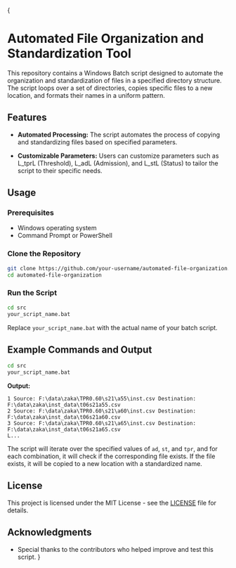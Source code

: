 {
# Automated File Organization and Standardization Tool

This repository contains a Windows Batch script designed to automate the organization and standardization of files in a specified directory structure. The script loops over a set of directories, copies specific files to a new location, and formats their names in a uniform pattern.

## Features

- **Automated Processing:** The script automates the process of copying and standardizing files based on specified parameters.

- **Customizable Parameters:** Users can customize parameters such as L_tprL (Threshold), L_adL (Admission), and L_stL (Status) to tailor the script to their specific needs.

## Usage

### Prerequisites

- Windows operating system
- Command Prompt or PowerShell

### Clone the Repository

```bash
git clone https://github.com/your-username/automated-file-organization.git
cd automated-file-organization
```

### Run the Script

```bash
cd src
your_script_name.bat
```

Replace `your_script_name.bat` with the actual name of your batch script.

## Example Commands and Output

```bash
cd src
your_script_name.bat
```

**Output:**

```plaintext
1 Source: F:\data\zaka\TPR0.60\s21\a55\inst.csv Destination: F:\data\zaka\inst_data\t06s21a55.csv
2 Source: F:\data\zaka\TPR0.60\s21\a60\inst.csv Destination: F:\data\zaka\inst_data\t06s21a60.csv
3 Source: F:\data\zaka\TPR0.60\s21\a65\inst.csv Destination: F:\data\zaka\inst_data\t06s21a65.csv
L...
```

The script will iterate over the specified values of `ad`, `st`, and `tpr`, and for each combination, it will check if the corresponding file exists. If the file exists, it will be copied to a new location with a standardized name.

## License

This project is licensed under the MIT License - see the [LICENSE](LICENSE) file for details.

## Acknowledgments

- Special thanks to the contributors who helped improve and test this script.
}
